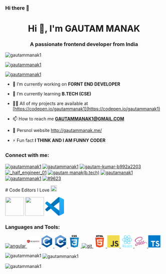 ### Hi there 👋
<h1 align="center">Hi 👋, I'm GAUTAM MANAK</h1>
<h3 align="center">A passionate frontend developer from India</h3>

<p align="left"> <img src="https://komarev.com/ghpvc/?username=gautammanak1&label=Profile%20views&color=0e75b6&style=flat" alt="gautammanak1" /> </p>

<p align="left"> <a href="https://github.com/ryo-ma/github-profile-trophy"><img src="https://github-profile-trophy.vercel.app/?username=gautammanak1" alt="gautammanak1" /></a> </p>

<p align="left"> <a href="https://twitter.com/gautammanak01" target="blank"><img src="https://img.shields.io/twitter/follow/gautammanak1?logo=twitter&style=for-the-badge" alt="gautammanak1" /></a> </p>

- 🔭 I’m currently working on **FORNT END DEVELOPER**

- 🌱 I’m currently learning **B.TECH (CSE)**

- 👨‍💻 All of my projects are available at [https://codepen.io/gautammanak1](https://codepen.io/gautammanak1)

- 📫 How to reach me **GAUTAMMANAK1@GMAIL.COM**

- 📄 Persnol website http://gautammanak.me/

- ⚡ Fun fact **I THINK AND I AM FUNNY CODER**

<h3 align="left">Connect with me:</h3>
<p align="left">
<a href="https://codepen.io/gautammanak1" target="blank"><img align="center" src="https://raw.githubusercontent.com/rahuldkjain/github-profile-readme-generator/master/src/images/icons/Social/codepen.svg" alt="gautammanak1" height="30" width="40" /></a>
<a href="https://twitter.com/gautammanak1" target="blank"><img align="center" src="https://raw.githubusercontent.com/rahuldkjain/github-profile-readme-generator/master/src/images/icons/Social/twitter.svg" alt="gautammanak1" height="30" width="40" /></a>
<a href="https://linkedin.com/in/gautam-kumar-b992a2203" target="blank"><img align="center" src="https://raw.githubusercontent.com/rahuldkjain/github-profile-readme-generator/master/src/images/icons/Social/linked-in-alt.svg" alt="gautam-kumar-b992a2203" height="30" width="40" /></a>
<a href="https://instagram.com/_half_engineer_01" target="blank"><img align="center" src="https://raw.githubusercontent.com/rahuldkjain/github-profile-readme-generator/master/src/images/icons/Social/instagram.svg" alt="_half_engineer_01" height="30" width="40" /></a>
<a href="https://www.youtube.com/c/gautam manak(b.tech)" target="blank"><img align="center" src="https://raw.githubusercontent.com/rahuldkjain/github-profile-readme-generator/master/src/images/icons/Social/youtube.svg" alt="gautam manak(b.tech)" height="30" width="40" /></a>
<a href="https://www.leetcode.com/gautamanak1" target="blank"><img align="center" src="https://raw.githubusercontent.com/rahuldkjain/github-profile-readme-generator/master/src/images/icons/Social/leet-code.svg" alt="gautamanak1" height="30" width="40" /></a>
<a href="https://auth.geeksforgeeks.org/user/gautammanak1" target="blank"><img align="center" src="https://raw.githubusercontent.com/rahuldkjain/github-profile-readme-generator/master/src/images/icons/Social/geeks-for-geeks.svg" alt="gautammanak1" height="30" width="40" /></a>
<a href="https://discord.gg/#9623" target="blank"><img align="center" src="https://raw.githubusercontent.com/rahuldkjain/github-profile-readme-generator/master/src/images/icons/Social/discord.svg" alt="#9623" height="30" width="40" /></a>
</p>
# Code Editors I Love <img src="https://emojipedia-us.s3.amazonaws.com/source/skype/289/red-heart_2764-fe0f.png" height="20px" width="20px"/>

[<img src="https://user-images.githubusercontent.com/19266929/129100645-5d54330e-e8ee-4074-92be-734a094bace9.png" width="60px" height="60px"/>](https://www.jetbrains.com/idea/)
[<img src="https://user-images.githubusercontent.com/19266929/129100586-b44913e0-1eec-4037-8a8b-61bea0e66397.png" width="60px" height="60px"/>](https://www.jetbrains.com/webstorm/)
[<img src="https://raw.githubusercontent.com/devicons/devicon/master/icons/vscode/vscode-original.svg" width="60px" height="60px"/>](https://code.visualstudio.com/)
<h3 align="left">Languages and Tools:</h3>
<p align="left"> <a href="https://angular.io" target="_blank" rel="noreferrer"> <img src="https://angular.io/assets/images/logos/angular/angular.svg" alt="angular" width="40" height="40"/> </a> <a href="https://angular.io" target="_blank" rel="noreferrer"> <img src="https://raw.githubusercontent.com/devicons/devicon/master/icons/angularjs/angularjs-original-wordmark.svg" alt="angularjs" width="40" height="40"/> </a> <a href="https://www.cprogramming.com/" target="_blank" rel="noreferrer"> <img src="https://raw.githubusercontent.com/devicons/devicon/master/icons/c/c-original.svg" alt="c" width="40" height="40"/> </a> <a href="https://www.w3schools.com/cpp/" target="_blank" rel="noreferrer"> <img src="https://raw.githubusercontent.com/devicons/devicon/master/icons/cplusplus/cplusplus-original.svg" alt="cplusplus" width="40" height="40"/> </a> <a href="https://www.w3schools.com/css/" target="_blank" rel="noreferrer"> <img src="https://raw.githubusercontent.com/devicons/devicon/master/icons/css3/css3-original-wordmark.svg" alt="css3" width="40" height="40"/> </a> <a href="https://git-scm.com/" target="_blank" rel="noreferrer"> <img src="https://www.vectorlogo.zone/logos/git-scm/git-scm-icon.svg" alt="git" width="40" height="40"/> </a> <a href="https://www.w3.org/html/" target="_blank" rel="noreferrer"> <img src="https://raw.githubusercontent.com/devicons/devicon/master/icons/html5/html5-original-wordmark.svg" alt="html5" width="40" height="40"/> </a> <a href="https://developer.mozilla.org/en-US/docs/Web/JavaScript" target="_blank" rel="noreferrer"> <img src="https://raw.githubusercontent.com/devicons/devicon/master/icons/javascript/javascript-original.svg" alt="javascript" width="40" height="40"/> </a> <a href="https://reactjs.org/" target="_blank" rel="noreferrer"> <img src="https://raw.githubusercontent.com/devicons/devicon/master/icons/react/react-original-wordmark.svg" alt="react" width="40" height="40"/> </a> <a href="https://sass-lang.com" target="_blank" rel="noreferrer"> <img src="https://raw.githubusercontent.com/devicons/devicon/master/icons/sass/sass-original.svg" alt="sass" width="40" height="40"/> </a> <a href="https://www.typescriptlang.org/" target="_blank" rel="noreferrer"> <img src="https://raw.githubusercontent.com/devicons/devicon/master/icons/typescript/typescript-original.svg" alt="typescript" width="40" height="40"/> </a> </p>

<p><img align="left" src="https://github-readme-stats.vercel.app/api/top-langs?username=gautammanak1&show_icons=true&locale=en&layout=compact" alt="gautammanak1" /></p>

<p>&nbsp;<img align="center" src="https://github-readme-stats.vercel.app/api?username=gautammanak1&show_icons=true&locale=en" alt="gautammanak1" /></p>

<p><img align="center" src="https://github-readme-streak-stats.herokuapp.com/?user=gautammanak1&" alt="gautammanak1" /></p>

